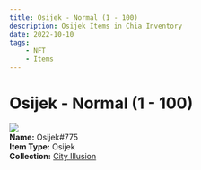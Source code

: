 ```yaml
---
title: Osijek - Normal (1 - 100)
description: Osijek Items in Chia Inventory
date: 2022-10-10
tags:
    - NFT
    - Items
---
```


# Osijek - Normal (1 - 100)
<div class="item_thumbnail">
<img loading="lazy" src="https://vtwdtavu372iouywbvvl5vf4ffo6alkd7m55qhinumwssayn.arweave.net/rOw5grTf9I_dT-Fg1qvtS8KV3gLUP7O9gdDaMtKQMN0"><br/>
<div><strong>Name:</strong> Osijek#775</div>
<div><strong>Item Type:</strong> Osijek</div>
<div><strong>Collection:</strong> <a href="https://www.spacescan.io/xch/nft/collection/col1lend2dcn558km4wcwta4xnkfv3xpcmlp9kyt0m909emvfxechlyqdl5ndg">City Illusion</a></div>
</div>

